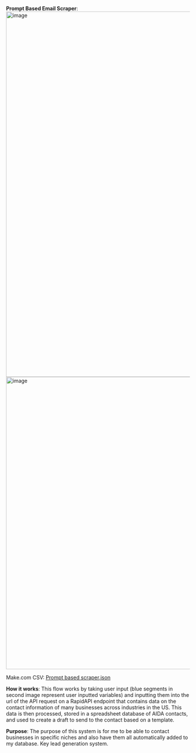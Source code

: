 **Prompt Based Email Scraper**:
<img width="1000" alt="image" src="https://github.com/user-attachments/assets/d0b50f61-8960-4357-855d-b6f509105582">
<img width="800" alt="image" src="https://github.com/user-attachments/assets/23b13843-7c18-4b6b-b590-d66603fa19e2">

Make.com CSV: [Prompt based scraper.json](https://github.com/user-attachments/files/17219493/Prompt.based.scraper.json)


**How it works**:
This flow works by taking user input (blue segments in second image represent user inputted variables) and inputting them into the url of the API request on a RapidAPI endpoint that contains data on the contact information of many  businesses across industries in the US. This data is then processed, stored in a spreadsheet database of AIDA contacts, and used to create a draft to send to the contact based on a template.

**Purpose**:
The purpose of this system is for me to be able to contact businesses in specific niches and also have them all automatically added to my database. Key lead generation system.
